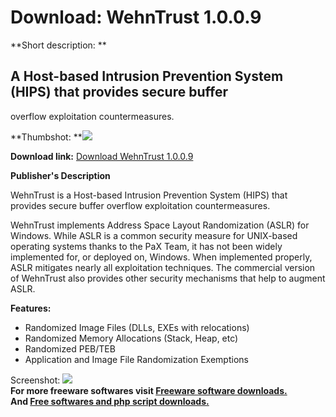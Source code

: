 # Download: WehnTrust 1.0.0.9

**Short description: **

## A Host-based Intrusion Prevention System (HIPS) that provides secure buffer
overflow exploitation countermeasures.

  
**Thumbshot: **![](http://www.freewarefiles.com/screenshot/wehntrust_md.gif)   
  
**Download link:** [Download WehnTrust 1.0.0.9](http://freesoftwares.boysofts.com/WehnTrust_program_21029.html)  
  

**Publisher's Description**  
  

WehnTrust is a Host-based Intrusion Prevention System (HIPS) that provides
secure buffer overflow exploitation countermeasures.

WehnTrust implements Address Space Layout Randomization (ASLR) for Windows.
While ASLR is a common security measure for UNIX-based operating systems
thanks to the PaX Team, it has not been widely implemented for, or deployed
on, Windows. When implemented properly, ASLR mitigates nearly all exploitation
techniques. The commercial version of WehnTrust also provides other security
mechanisms that help to augment ASLR.

**Features:**

  * Randomized Image Files (DLLs, EXEs with relocations) 
  * Randomized Memory Allocations (Stack, Heap, etc) 
  * Randomized PEB/TEB 
  * Application and Image File Randomization Exemptions 

  
  
Screenshot: ![](http://www.freewarefiles.com/screenshot/wehntrust.gif)  
**For more freeware softwares visit [Freeware software downloads.](http://freesoftwares.boysofts.com/)**   
**And [Free softwares and php script downloads.](http://www.boysofts.com/)**

